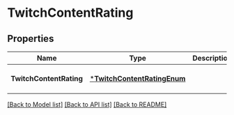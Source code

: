 # TwitchContentRating

## Properties
Name | Type | Description | Notes
------------ | ------------- | ------------- | -------------
**TwitchContentRating** | [***TwitchContentRatingEnum**](TwitchContentRatingEnum.md) |  | [optional] [default to null]

[[Back to Model list]](../README.md#documentation-for-models) [[Back to API list]](../README.md#documentation-for-api-endpoints) [[Back to README]](../README.md)

